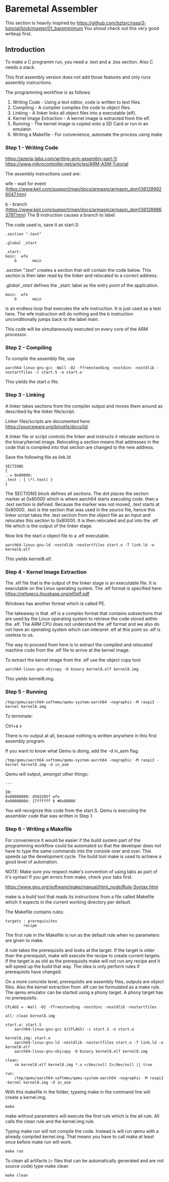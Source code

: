 # Baremetal Assembler

This section is heavily inspired by https://github.com/bztsrc/raspi3-tutorial/blob/master/01_bareminimum
You shoud check out this very good writeup first.

## Introduction

To make a C programm run, you need a .text and a .bss section.
Also C needs a stack.

This first assembly version does not add those features and only runs assembly instructions.

The programming workflow is as follows:

1. Writing Code - Using a text editor, code is written to text files.
2. Compiling - A compiler compiles the code to object files.
3. Linking - A linker links all object files into a executable (elf).
4. Kernel Image Extraction - A kernel image is extracted from the elf.
5. Running - The kernel image is copied onto a SD Card or run in an emulator.
6. Writing a Makefile - For convenience, automate the process using make

### Step 1 - Writing Code

https://azeria-labs.com/writing-arm-assembly-part-1/
https://www.mikrocontroller.net/articles/ARM-ASM-Tutorial

The assembly instructions used are:

wfe - wait for event (https://www.keil.com/support/man/docs/armasm/armasm_dom1361289926047.htm)

b - branch (https://www.keil.com/support/man/docs/armasm/armasm_dom1361289863797.htm)
The B instruction causes a branch to label.

The code used is, save it as start.S:

```
.section ".text"

.global _start

_start:
main:  wfe
    b       main
```

_.section ".text"_ creates a section that will contain the code below.
This section is then later read by the linker and relocated to a correct address.

_.global \_start_ defines the \_start: label as the entry point of the application.

```
main:  wfe
    b       main
```

is an endless loop that executes the wfe instruction. It is just used as a test here.
The wfe instruction will do nothing and the b instruction unconditionally jumps back
to the label main.

This code will be simultaneously executed on every core of the ARM processor.

### Step 2 - Compiling

To compile the assembly file, use

```
aarch64-linux-gnu-gcc -Wall -O2 -ffreestanding -nostdinc -nostdlib -nostartfiles -c start.S -o start.o
```

This yields the start.o file.

### Step 3 - Linking

A linker takes sections from the compiler output and moves them around as described
by the linker file/script.

Linker files/scripts are documented here:
https://sourceware.org/binutils/docs/ld/

A linker file or script controls the linker and instructs it relocate sections in the binary/kernel image.
Relocating a section means that addresses in the code that is compiled into that section are changed to
the new address.

Save the following file as link.ld

```
SECTIONS
{
. = 0x80000;
.text : { \*(.text) }
}
```

The SECTIONS block defines all sections. The dot places the section marker at 0x80000 which is where aarch64
starts executing code. then a .text section is defined. Because the marker was not moved, .text starts at
0x80000. .text is the section that was used in the source file, hence this linker script takes the .text section
from the object file as an input and relocates this section to 0x80000. It is then relocated and put
into the .elf file which is the output of the linker stage.

Now link the start.o object file to a .elf executable.

```
aarch64-linux-gnu-ld -nostdlib -nostartfiles start.o -T link.ld -o kernel8.elf
```

This yields kernel8.elf.

### Step 4 - Kernel Image Extraction

The .elf file that is the output of the linker stage is an executable file. It is executable on the
Linux operating system. The .elf format is specified here: https://refspecs.linuxbase.org/elf/elf.pdf

Windows has another format which is called PE.

The takeaway is that .elf is a complex format that contains subsections that are used by the Linux
operating system to retrieve the code stored within the .elf. The ARM CPU does not understand the
.elf format and we also do not have an operating system which can interpret .elf at this point so
.elf is useless to us.

The way to proceed from here is to extract the compiled and relocated machine code from the .elf file
to arrive at the kernel image.

To extract the kernel image from the .elf use the object copy tool:

```
aarch64-linux-gnu-objcopy -O binary kernel8.elf kernel8.img
```

This yields kernel8.img.

### Step 5 - Running

```
/tmp/qemu/aarch64-softmmu/qemu-system-aarch64 -nographic -M raspi3 -kernel kernel8.img
```

To terminate:

Ctrl+a x

There is no output at all, because nothing is written anywhere in this first assembly program.

If you want to know what Qemu is doing, add the -d in_asm flag.

```
/tmp/qemu/aarch64-softmmu/qemu-system-aarch64 -nographic -M raspi3 -kernel kernel8.img -d in_asm
```

Qemu will output, amongst other things:

```
---

IN:
0x00080000: d503205f wfe
0x00080004: 17ffffff b #0x80000
```

You will recognize this code from the start.S. Qemu is executing the assembler code that was written
in Step 1.

### Step 6 - Writing a Makefile

For convenience it would be easier if the build system part of the programming workflow could
be automated so that the developer does not have to type the same commands into the console
over and over. This speeds up the development cycle. The build tool make is used to achieve
a good level of automation.

NOTE: Make sure you respect make's convention of using tabs as part of it's syntax!
If you get errors from make, check your tabs first.

https://www.gnu.org/software/make/manual/html_node/Rule-Syntax.html

make is a build tool that reads its instructions from a file called Makefile which it expects in the current
working directory per default.

The Makefile contains rules:

```
targets : prerequisites
        recipe
```

The first rule in the Makefile is run as the default rule when no parameters are given to make.

A rule takes the prerequisits and looks at the target. If the target is older than the prerequisit,
make will execute the recipe to create current targets. If the target is as old as the prerequisits
make will not run any recipe and it will speed up the build that way. The idea is only perform
rules if prerequisits have changed.

On a more concrete level, prerequisits are assembly files, outputs are object files.
Also the kernel extraction from .elf can be formulated as a make rule.
The qemu emulator can be started using a phony target. A phony target has no prerequisits.

```
CFLAGS = -Wall -O2 -ffreestanding -nostdinc -nostdlib -nostartfiles

all: clean kernel8.img

start.o: start.S
	aarch64-linux-gnu-gcc $(CFLAGS) -c start.S -o start.o

kernel8.img: start.o
	aarch64-linux-gnu-ld -nostdlib -nostartfiles start.o -T link.ld -o kernel8.elf
	aarch64-linux-gnu-objcopy -O binary kernel8.elf kernel8.img

clean:
	rm kernel8.elf kernel8.img *.o >/dev/null 2>/dev/null || true

run:
	/tmp/qemu/aarch64-softmmu/qemu-system-aarch64 -nographic -M raspi3 -kernel kernel8.img -d in_asm
```

With this makefile in the folder, typeing make in the command line will create a kernel.img.

```
make
```

make without parameters will execute the first rule which is the all rule.
All calls the clean rule and the kernel.img rule.

Typing make run will not compile the code. Instead is will run qemu with a already compiled kernel.img.
That means you have to call make at least once before make run will work.

```
make run
```

To clean all artifacts (= files that can be automatically generated and are not source code) type make clean

```
make clean
```
